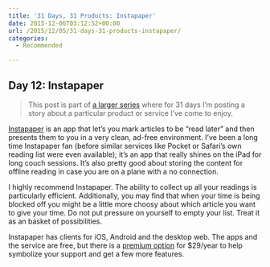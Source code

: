 ```yaml
---
title: '31 Days, 31 Products: Instapaper'
date: 2015-12-06T03:12:52+00:00
url: /2015/12/05/31-days-31-products-instapaper/
categories:
  - Recommended

---
```

## Day 12: Instapaper

> This post is part of [a larger series][1] where for 31 days I&#8217;m posting a story about a particular product or service I&#8217;ve come to enjoy.

[Instapaper][2] is an app that let&#8217;s you mark articles to be &#8220;read later&#8221; and then presents them to you in a very clean, ad-free environment. I&#8217;ve been a long time Instapaper fan (before similar services like Pocket or Safari&#8217;s own reading list were even available); it&#8217;s an app that really shines on the iPad for long couch sessions. It&#8217;s also pretty good about storing the content for offline reading in case you are on a plane with a no connection.

I highly recommend Instapaper. The ability to collect up all your readings is particularly efficient. Additionally, you may find that when your time is being blocked off you might be a little more choosy about which article you want to give your time. Do not put pressure on yourself to empty your list. Treat it as an basket of possibilities.

Instapaper has clients for iOS, Android and the desktop web. The apps and the service are free, but there is a [premium option][3] for $29/year to help symbolize your support and get a few more features.

 [1]: http://mikezornek.com/2015/11/24/31-days-31-products-launch-post/
 [2]: https://www.instapaper.com/
 [3]: https://www.instapaper.com/premium